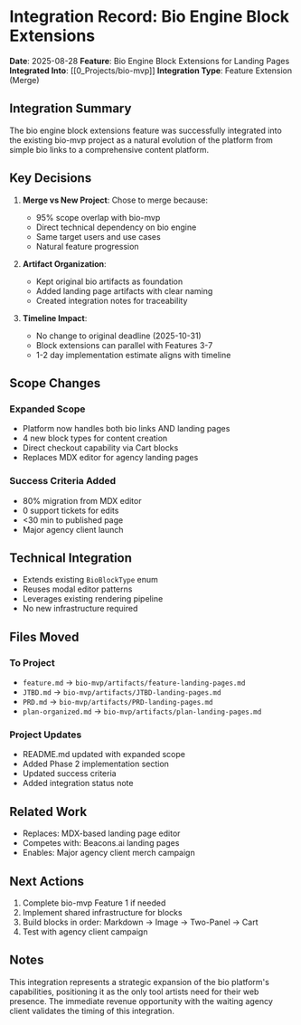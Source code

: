 # Integration Record: Bio Engine Block Extensions

**Date**: 2025-08-28
**Feature**: Bio Engine Block Extensions for Landing Pages
**Integrated Into**: [[0_Projects/bio-mvp]]
**Integration Type**: Feature Extension (Merge)

## Integration Summary

The bio engine block extensions feature was successfully integrated into the existing bio-mvp project as a natural evolution of the platform from simple bio links to a comprehensive content platform.

## Key Decisions

1. **Merge vs New Project**: Chose to merge because:
   - 95% scope overlap with bio-mvp
   - Direct technical dependency on bio engine
   - Same target users and use cases
   - Natural feature progression

2. **Artifact Organization**: 
   - Kept original bio artifacts as foundation
   - Added landing page artifacts with clear naming
   - Created integration notes for traceability

3. **Timeline Impact**:
   - No change to original deadline (2025-10-31)
   - Block extensions can parallel with Features 3-7
   - 1-2 day implementation estimate aligns with timeline

## Scope Changes

### Expanded Scope
- Platform now handles both bio links AND landing pages
- 4 new block types for content creation
- Direct checkout capability via Cart blocks
- Replaces MDX editor for agency landing pages

### Success Criteria Added
- 80% migration from MDX editor
- 0 support tickets for edits
- <30 min to published page
- Major agency client launch

## Technical Integration

- Extends existing `BioBlockType` enum
- Reuses modal editor patterns
- Leverages existing rendering pipeline
- No new infrastructure required

## Files Moved

### To Project
- `feature.md` → `bio-mvp/artifacts/feature-landing-pages.md`
- `JTBD.md` → `bio-mvp/artifacts/JTBD-landing-pages.md`
- `PRD.md` → `bio-mvp/artifacts/PRD-landing-pages.md`
- `plan-organized.md` → `bio-mvp/artifacts/plan-landing-pages.md`

### Project Updates
- README.md updated with expanded scope
- Added Phase 2 implementation section
- Updated success criteria
- Added integration status note

## Related Work

- Replaces: MDX-based landing page editor
- Competes with: Beacons.ai landing pages
- Enables: Major agency client merch campaign

## Next Actions

1. Complete bio-mvp Feature 1 if needed
2. Implement shared infrastructure for blocks
3. Build blocks in order: Markdown → Image → Two-Panel → Cart
4. Test with agency client campaign

## Notes

This integration represents a strategic expansion of the bio platform's capabilities, positioning it as the only tool artists need for their web presence. The immediate revenue opportunity with the waiting agency client validates the timing of this integration.